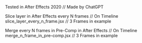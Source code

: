 Tested in After Effects 2020 // Made by ChatGPT

Slice layer in After Effects every N frames // On Timeline  
slice_layer_every_n_frame.jsx // 3 Frames in example 

Merge every N frames in Pre-Comp in After Effects // On Timeline  
merge_n_frame_in_pre-comp.jsx // 3 Frames in example
